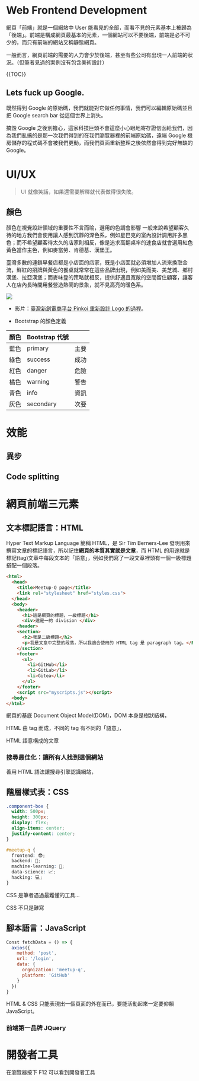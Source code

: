 # Web Frontend Development



網頁「前端」就是一個網站中 User 能看見的全部，而看不見的元素基本上被歸為「後端」。前端是構成網頁最基本的元素，一個網站可以不要後端，前端是必不可少的，而只有前端的網站又稱靜態網頁。

一般而言，網頁前端的需要的人力會少於後端，甚至有些公司有出現一人前端的狀況。（但筆者見過的案例沒有包含美術設計）

{{TOC}}

## Lets fuck up Google.

既然得到 Google 的原始碼，我們就能對它做任何事情，我們可以編輯原始碼並且把 Google search bar 從這個世界上消失。

搞毀 Google 之後別擔心，這家科技巨頭不會這麼小心眼地寄存證信函給我們，因為我們亂搞的是那一次我們得到的在我們瀏覽器裡的前端原始碼，遠端 Google 機房儲存的程式碼不會被我們更動，而我們頁面重新整理之後依然會得到完好無缺的 Google。

# UI/UX

> UI 就像笑話，如果還需要解釋就代表做得很失敗。

## 顏色

顏色在視覺設計領域的重要性不言而喻，選用的色調會影響
一般來說希望顧客久待的地方我們會使用讓人感到沉靜的深色系，例如星巴克的室內設計調用許多黑色；而不希望顧客待太久的店家則相反，像是追求高翻桌率的速食店就會選用紅色黃色當作主色，例如麥當勞、肯德基、漢堡王。

臺灣多數的連鎖早餐店都是小店面的店家，既是小店面就必須增加人流來換取金流，鮮紅的招牌與黃色的餐桌就常常在這些品牌出現，例如美而美、美芝城、鄉村漢堡、拉亞漢堡；而麥味登的策略就相反，提供舒適且寬敞的空間留住顧客，讓客人在店內長時間用餐營造熱鬧的景象，就不見高亮的暖色系。

![](https://rememberdelicious.files.wordpress.com/2012/12/image54_thumb.jpg?w=500&h=500)

- 影片：[臺灣新創電商平台 Pinkoi 重新設計 Logo 的過程](https://youtu.be/lYBX9WQDzLI)。

- Bootstrap 的顏色定義

| 顏色 | Bootstrap 代號 ||
|----|--------------|-----|
| 藍色 | primary      |主要|
| 綠色 | success      |成功|
| 紅色 | danger       |危險|
| 橘色 | warning      |警告|
| 青色 | info         |資訊|
| 灰色 | secondary    |次要|

# 效能

## 異步

## Code splitting

# 網頁前端三元素

## 文本標記語言：HTML 

Hyper Text Markup Language 簡稱 HTML，是 Sir Tim Berners-Lee 發明用來撰寫文章的標記語言，所以記住**網頁的本質其實就是文章**，而 HTML 的用途就是標記(tag)文章中每段文本的「語意」，例如我們寫了一段文章裡頭有一個一級標題搭配一個段落。

```html
<html>
  <head>
    <title>Meetup-Q page</title>
    <link rel="stylesheet" href="styles.css">
  </head>
  <body>
    <header>
	  <h1>這是網頁的標題，一級標題</h1>
	  <div>這是一的 division </div>
    <header>
    <section>
	  <h2>我是二級標題</h2>
	  <p>我是文章中完整的段落，所以我適合使用的 HTML tag 是 paragraph tag。</P>
    </section>
    <footer>
      <ul>
	    <li>GitHub</li>
	    <li>GitLab</li>
	    <li>Gitea</li>
      </ul>
    </footer>
    <script src="myscripts.js"></script>
  <body>
</html>


```

網頁的基底 Document Object Model(DOM)，DOM 本身是樹狀結構，

HTML 由 tag 而成，不同的 tag 有不同的「語意」，

HTML 語意構成的文章



### 搜尋最佳化：讓所有人找到這個網站

善用 HTML 語法讓搜尋引擎認識網站，

## 階層樣式表：CSS

```css
.component-box {
  width: 500px;
  height: 300px;
  display: flex;
  align-items: center;
  justify-content: center;
}

#meetup-q {
  frontend: 😎;
  backend: 💪;
  machine-learning: 🤖;
  data-science: 📈;
  hacking: 💻;
}
```

CSS 是筆者遇過最難懂的工具...

CSS 不只是難寫

## 腳本語言：JavaScript

```javascript
Const fetchData = () => {
  axios({
    method: 'post',
    url: '/login',
    data: {
      orgnization: 'meetup-q',
      platform: 'GitHub'
    }
  })
}
```

HTML & CSS 只能表現出一個頁面的外在而已，要能活動起來一定要仰賴 JavaScript。

### 前端第一品牌 JQuery

# 開發者工具

在瀏覽器按下 F12 可以看到開發者工具